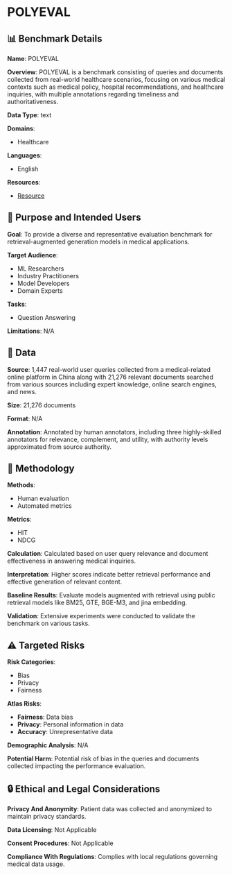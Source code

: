 # POLYEVAL

## 📊 Benchmark Details

**Name**: POLYEVAL

**Overview**: POLYEVAL is a benchmark consisting of queries and documents collected from real-world healthcare scenarios, focusing on various medical contexts such as medical policy, hospital recommendations, and healthcare inquiries, with multiple annotations regarding timeliness and authoritativeness.

**Data Type**: text

**Domains**:
- Healthcare

**Languages**:
- English

**Resources**:
- [Resource](N/A)

## 🎯 Purpose and Intended Users

**Goal**: To provide a diverse and representative evaluation benchmark for retrieval-augmented generation models in medical applications.

**Target Audience**:
- ML Researchers
- Industry Practitioners
- Model Developers
- Domain Experts

**Tasks**:
- Question Answering

**Limitations**: N/A

## 💾 Data

**Source**: 1,447 real-world user queries collected from a medical-related online platform in China along with 21,276 relevant documents searched from various sources including expert knowledge, online search engines, and news.

**Size**: 21,276 documents

**Format**: N/A

**Annotation**: Annotated by human annotators, including three highly-skilled annotators for relevance, complement, and utility, with authority levels approximated from source authority.

## 🔬 Methodology

**Methods**:
- Human evaluation
- Automated metrics

**Metrics**:
- HIT
- NDCG

**Calculation**: Calculated based on user query relevance and document effectiveness in answering medical inquiries.

**Interpretation**: Higher scores indicate better retrieval performance and effective generation of relevant content.

**Baseline Results**: Evaluate models augmented with retrieval using public retrieval models like BM25, GTE, BGE-M3, and jina embedding.

**Validation**: Extensive experiments were conducted to validate the benchmark on various tasks.

## ⚠️ Targeted Risks

**Risk Categories**:
- Bias
- Privacy
- Fairness

**Atlas Risks**:
- **Fairness**: Data bias
- **Privacy**: Personal information in data
- **Accuracy**: Unrepresentative data

**Demographic Analysis**: N/A

**Potential Harm**: Potential risk of bias in the queries and documents collected impacting the performance evaluation.

## 🔒 Ethical and Legal Considerations

**Privacy And Anonymity**: Patient data was collected and anonymized to maintain privacy standards.

**Data Licensing**: Not Applicable

**Consent Procedures**: Not Applicable

**Compliance With Regulations**: Complies with local regulations governing medical data usage.
